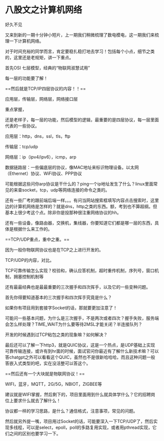# 八股文之计算机网络

好久不见

又来到新的一期十分钟小短片，上一期我们稍微梳理了数电模电，这一期我们来梳理一下计算机网络。



对于时间充裕的同学而言，肯定要稳扎稳打地去学习！包括每个小点，细节之类的，这里还是老规矩，讲一下重点。



首先OSI 七层模型，经典的“物联网淑慧试用”

每一层的功能要了解！



==然后就是TCP/IP四层协议的内容！！==

应用层，传输层，网络层，网络接口层

重点掌握，

还是老样子，每一层的功能，然后模型的逻辑，最重要的是四层协议，每一层里面代表的一些协议。



应用层：http，dns，ssl，tls，ftp

传输层：tcp/udp

网络层：ip（ipv4/ipv6），icmp，arp

数据链路层：一些偏底层的协议，像MAC地址来标识物理设备。以太网（Ethernet）协议、WiFi协议、PPP协议

可能根据这些问你arp协议是干什么的？ping一个ip地址发生了什么？linux里面常见的来查socket，tcp，udp等网络连接的命令之类的。

还有一些厂考的跟前端后端一样。。。有问当网站搜索框填写内容点击搜索时，这里边的计算机网络是怎样的？就是dns，http之类的东西。额，考到也不算超纲。但基本上很少考这个点。除非你是投那种很注重网络协议的hh。

还有一些设备，像路由器，交换机，集线器，你要知道它们都是哪一层的东西，具体是根据什么来工作的。



==TCP/UDP重点，重中之重。==

因为一般你物联网协议也是在TCP之上进行开发的。

TCP/UDP的内容，对比。

TCP可靠传输怎么实现？校验和，确认应答机制，超时重传机制，序列号，窗口机制，拥塞控制机制等



还有最最经典也是最最重要的三次握手和四次挥手，以及它的一些变种问题。

首先你得要知道基本的三次握手和四次挥手究竟是什么？

如果你有项目用到套接字Socket的话，那就要更加注意了！

可能问一些基本问题，为什么是三次握手，不是两次或者四次？握手失败，服务端会怎么样处理？TIME_WAIT为什么要等待2MSL才能关闭？半连接队列？

开发的时候遇到过TCP粘包之类的现象嘛？如何解决？



最后还可以了解一下http3，就是QUIC协议，这是一个热点，是UDP基础上实现可靠传输连接，或许有到hr面的时候，面试官问你最近有了解什么新技术嘛？可以答chatgpt之外可以看看这个QUIC，虽然也不是很新哈哈哈，而且这种问题一般答嵌入式类型的吧，实在没活整可以答这个。



==然后还有一个大块就是物联网协议！==

WIFI，蓝牙，MQTT，2G/5G，NBIOT，ZIGBEE等

建议就是WIFI掌握，然后剩下的，项目里面用到什么就具体学什么？它的招聘岗位上要求什么就去了解什么！



协议都一样的学习思路，是什么？通信格式，注意事项，常见的问题。



然后就另外提一嘴，项目用过Socket的话，可能要深入一下TCP/UDP了，然后实现多线程，可以是select，epoll，poll的多路复用实现，或者用pthread实现，它们之间的区别也要学习一下。







